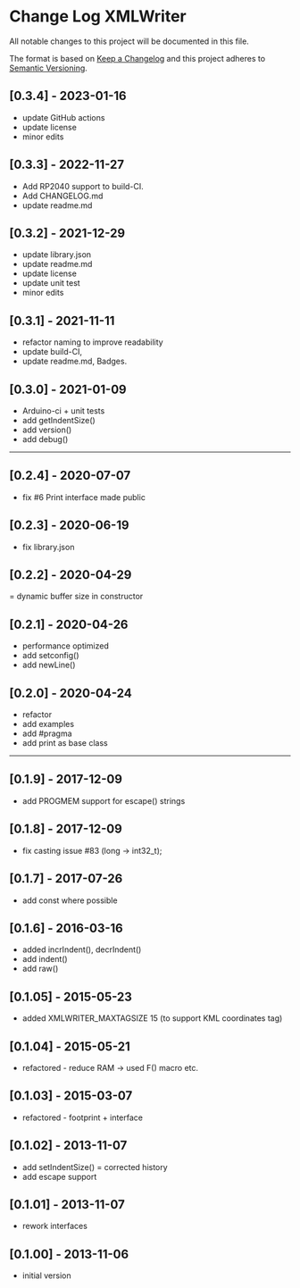 # Change Log XMLWriter

All notable changes to this project will be documented in this file.

The format is based on [Keep a Changelog](http://keepachangelog.com/)
and this project adheres to [Semantic Versioning](http://semver.org/).


## [0.3.4] - 2023-01-16
- update GitHub actions
- update license
- minor edits


## [0.3.3] - 2022-11-27
- Add RP2040 support to build-CI.
- Add CHANGELOG.md
- update readme.md

## [0.3.2] - 2021-12-29
- update library.json
- update readme.md
- update license
- update unit test
- minor edits

## [0.3.1] - 2021-11-11
- refactor naming to improve readability
- update build-CI,
- update readme.md, Badges.

## [0.3.0] - 2021-01-09
- Arduino-ci + unit tests
- add getIndentSize()
- add version()
- add debug()

----
## [0.2.4] - 2020-07-07
- fix #6 Print interface made public

## [0.2.3] - 2020-06-19
- fix library.json

## [0.2.2] - 2020-04-29
= dynamic buffer size in constructor

## [0.2.1] - 2020-04-26
- performance optimized
- add setconfig()
- add newLine()

## [0.2.0] - 2020-04-24
- refactor
- add examples
- add #pragma
- add print as base class

----

## [0.1.9] - 2017-12-09
- add PROGMEM support for escape() strings

## [0.1.8] - 2017-12-09
- fix casting issue #83 (long -> int32_t);

## [0.1.7] - 2017-07-26
- add const where possible

## [0.1.6] - 2016-03-16
- added incrIndent(), decrIndent()
- add indent()
- add raw()

## [0.1.05] - 2015-05-23
- added XMLWRITER_MAXTAGSIZE 15 (to support KML coordinates tag)

## [0.1.04] - 2015-05-21
- refactored - reduce RAM -> used F() macro etc.

## [0.1.03] - 2015-03-07
- refactored - footprint + interface

## [0.1.02] - 2013-11-07
- add setIndentSize()
= corrected history
- add escape support

## [0.1.01] - 2013-11-07
- rework interfaces

## [0.1.00] - 2013-11-06
- initial version

